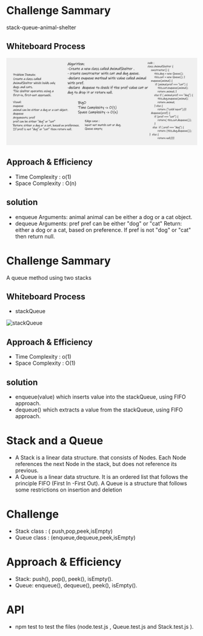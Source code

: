 
# Challenge Sammary
stack-queue-animal-shelter

## Whiteboard Process

![stack-queue-animal-shelter](animal.jpg)

## Approach & Efficiency

- Time Complexity : o(1)
- Space Complexity : O(n)

## solution
-  enqueue Arguments: animal animal can be either a dog or a cat object. 
- dequeue Arguments: pref pref can be either "dog" or "cat" Return: either a dog or a cat, based on preference. If pref is not "dog" or "cat" then return null.


# Challenge Sammary
A queue method using two stacks

## Whiteboard Process
- stackQueue 

![stackQueue](stackQueue.PNG)

## Approach & Efficiency

- Time Complexity : o(1)
- Space Complexity : O(1)

## solution

- enqueue(value) which inserts value into the stackQueue, using FIFO approach.
- dequeue() which extracts a value from the stackQueue, using FIFO approach.



# Stack and a Queue

- A Stack is a linear data structure. that consists of Nodes. Each Node references 
the next Node in the stack, but does not reference its previous.
- A Queue is a linear data structure. It is an ordered list that follows the 
principle FIFO (First In -First Out). A Queue is a structure that follows some 
restrictions on insertion and deletion

# Challenge

-  Stack class : ( push,pop,peek,isEmpty) 
- Queue class : (enqueue,dequeue,peek,isEmpty) 

# Approach & Efficiency
- Stack: push(), pop(), peek(), isEmpty().
- Queue: enqueue(), dequeue(), peek(), isEmpty().

# API
- npm test to test the files (node.test.js , Queue.test.js and Stack.test.js ).

